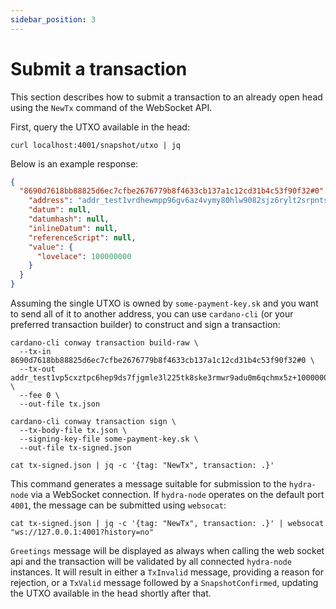 ```yaml
---
sidebar_position: 3
---
```


# Submit a transaction

This section describes how to submit a transaction to an already open head using the `NewTx` command of the WebSocket API.

First, query the UTXO available in the head:

```
curl localhost:4001/snapshot/utxo | jq
```

Below is an example response:

```json title="Example response of GET /snapshot/utxo"
{
  "8690d7618bb88825d6ec7cfbe2676779b8f4633cb137a1c12cd31b4c53f90f32#0": {
    "address": "addr_test1vrdhewmpp96gv6az4vymy80hlw9082sjz6rylt2srpntsdq6njxxu",
    "datum": null,
    "datumhash": null,
    "inlineDatum": null,
    "referenceScript": null,
    "value": {
      "lovelace": 100000000
    }
  }
}
```

Assuming the single UTXO is owned by `some-payment-key.sk` and you want to send all of it to another address, you can use `cardano-cli` (or your preferred transaction builder) to construct and sign a transaction:

```shell title="Transaction building"
cardano-cli conway transaction build-raw \
  --tx-in 8690d7618bb88825d6ec7cfbe2676779b8f4633cb137a1c12cd31b4c53f90f32#0 \
  --tx-out addr_test1vp5cxztpc6hep9ds7fjgmle3l225tk8ske3rmwr9adu0m6qchmx5z+100000000 \
  --fee 0 \
  --out-file tx.json

cardano-cli conway transaction sign \
  --tx-body-file tx.json \
  --signing-key-file some-payment-key.sk \
  --out-file tx-signed.json

cat tx-signed.json | jq -c '{tag: "NewTx", transaction: .}'
```

This command generates a message suitable for submission to the `hydra-node` via a WebSocket connection. If `hydra-node` operates on the default port `4001`, the message can be submitted using `websocat`:

```shell
cat tx-signed.json | jq -c '{tag: "NewTx", transaction: .}' | websocat "ws://127.0.0.1:4001?history=no"
```

`Greetings` message will be displayed as always when calling the web socket api and the transaction will be validated by all connected `hydra-node` instances. It will result in either a `TxInvalid` message, providing a reason for rejection, or a `TxValid` message followed by a `SnapshotConfirmed`, updating the UTXO available in the head shortly after that.
